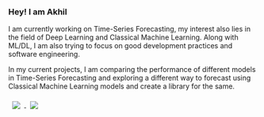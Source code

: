 ### Hey! I am Akhil

I am currently working on Time-Series Forecasting, my interest also lies in the field of Deep Learning and Classical Machine Learning. Along with ML/DL, I am also trying to focus on good development practices and software engineering.

In my current projects, I am comparing the performance of different models in Time-Series Forecasting and exploring a different way to forecast using Classical Machine Learning models and create a library for the same.

<!-- Python is good, but C++ is love. -->
<!--
**akhil14shukla/akhil14shukla** is a ✨ _special_ ✨ repository because its `README.md` (this file) appears on your GitHub profile.


Here are some ideas to get you started:

- 
- 🌱 I’m currently learning ...
- 👯 I’m looking to collaborate on ...
- 🤔 I’m looking for help with ...
- 💬 Ask me about ...
- 📫 How to reach me: ...
- 😄 Pronouns: ...
- ⚡ Fun fact: People think i do not observe when they copy from my repositories <br> 


![Akhil's Github stats](https://github-readme-stats.vercel.app/api?username=akhil14shukla&show_icons=true&theme=radical&hide=prs,contribs)
![Akhil's Language Distribution](https://github-readme-stats.vercel.app/api/top-langs/?username=akhil14shukla&theme=radical&layout=compact)

<br>
🔭 <s>I’m currently working on Cryptocurrency Forecasting and Loan Defaulter Prediction.</s> These both have been completed.<br>
⚡ As of now, I am improving my Problem Solving skills and enhancing my knowledge.<br>
💬 If someone out there want to discuss anything related to DSA or ML, please reach out.
<br><br>e
-->

<div>
<a href="https://github.com/akhil14shukla">
  <img align="center" style="margin:0.5rem"  src="https://github-readme-stats.vercel.app/api/top-langs/?username=akhil14shukla&theme=omni" />
</a>
<a href="https://github.com/akhil14shukla">
  <img align="center" style="margin:0.5rem"  src="https://github-readme-stats.vercel.app/api?username=akhil14shukla&show_icons=true&theme=omni&count_private=true&hide_rank=true&line_height=33&include_all_commits=true&custom_title=Github+Stats" />
</a>
</div>

<!-- <img align="center" src="https://github-readme-stats.vercel.app/api/top-langs/?username=akhil14shukla&theme=omni&layout=compact">
<img align="center" src="https://github-readme-stats.vercel.app/api?username=akhil14shukla&show_icons=true&theme=omni&count_private=true"> -->


<!-- #### Currently Listening to:
<!-- <a href="https://open.spotify.com/user/3xdtw703fk8m81a5hahvjnul9">
  <img align="center" style="margin:0.1rem"  src="https://novatorem-six-cyan.vercel.app/api/spotify" alt="Spotify Now Playing" width="500" />
</a> -->

<!-- [<img align="center" src="https://novatorem-six-cyan.vercel.app/api/spotify" alt="Spotify Now Playing" width="450" />](https://open.spotify.com/user/3xdtw703fk8m81a5hahvjnul9) -->
